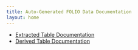 ```yaml
---
title: Auto-Generated FOLIO Data Documentation 
layout: home
---
```


* [Extracted Table Documentation](extracted)
* [Derived Table Documentation](derived)
